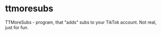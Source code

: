 # ttmoresubs
TTMoreSubs - program, that "adds" subs to your TikTok account. Not real, just for fun.
